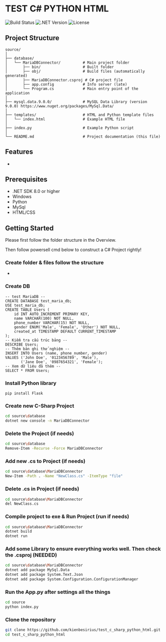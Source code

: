 # TEST C# PYTHON HTML

![Build Status](https://img.shields.io/badge/build-passing-brightgreen)
![.NET Version](https://img.shields.io/badge/.NET-8.0-blue)
![License](https://img.shields.io/badge/license-MIT-yellow)

## Project Structure
```
source/
│
├── database/
│   └── MariaDBConnector/          # Main project folder
│       ├── bin/                   # Built folder
│       ├── obj/                   # Build files (automatically generated)
│       ├── MariaDBConnector.csproj # C# project file
│       ├── app.config             # Info server (late)
│       └── Program.cs             # Main entry point of the application
│
├── mysql.data.9.0.0/              # MySQL Data Library (version 9.0.0) https://www.nuget.org/packages/MySql.Data/
│
├── templates/                     # HTML and Python template files
│   └── index.html                 # Example HTML file
│
├── index.py                       # Example Python script
│
└── README.md                      # Project documentation (this file)
```


## Features
- 

## Prerequisites
- .NET SDK 8.0 or higher
- Windows
- Python
- MySql
- HTML/CSS

## Getting Started

Please first follow the folder structure in the Overview. 

Then follow powersell cmd below to construct a C# Project rightly!

### Create folder & files follow the structure
- 
### Create DB
```
-- test MariaDB -- 
CREATE DATABASE test_maria_db;
USE test_maria_db;
CREATE TABLE Users (
    id INT AUTO_INCREMENT PRIMARY KEY,
    name VARCHAR(100) NOT NULL,
    phone_number VARCHAR(15) NOT NULL,
    gender ENUM('Male', 'Female', 'Other') NOT NULL,
    created_at TIMESTAMP DEFAULT CURRENT_TIMESTAMP
);
-- Kiểm tra cấu trúc bảng -- 
DESCRIBE Users;
-- Thêm bản ghi thử nghiệm --
INSERT INTO Users (name, phone_number, gender)
VALUES ('John Doe', '0123456789', 'Male'),
       ('Jane Doe', '0987654321', 'Female');
-- Xem dữ liệu đã thêm -- 
SELECT * FROM Users;
```
### Install Python library
```
pip install Flask
```

### Create new C-Sharp Project
```bash
cd source\database                      
dotnet new console -n MariaDBConnector  
```

### Delete the Project (if needs)
```bash
cd source\database  
Remove-Item -Recurse -Force MariaDBConnector  
``` 

### Add new .cs to Project (if needs)
```bash
cd source\database\MariaDBConnector
New-Item -Path . -Name "NewClass.cs" -ItemType "file"
```

### Delete .cs in Project (if needs)
```bash
cd source\database\MariaDBConnector
del NewClass.cs
```

### Compile project to exe & Run Project (run if needs)
```bash
cd source\database\MariaDBConnector
dotnet build
dotnet run
```

### Add some Library to ensure everything works well. Then check the .csproj (NEEDED)
```bash
cd source\database\MariaDBConnector
dotnet add package MySql.Data
dotnet add package System.Text.Json
dotnet add package System.Configuration.ConfigurationManager
```

### Run the App.py after settings all the things
```bash
cd source
python index.py
```
### Clone the repository
```bash
git clone https://github.com/kienbesirius/test_c_sharp_python_html.git
cd test_c_sharp_python_html
```
